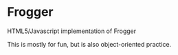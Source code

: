 # Frogger
HTML5/Javascript implementation of Frogger

This is mostly for fun, but is also object-oriented practice.
